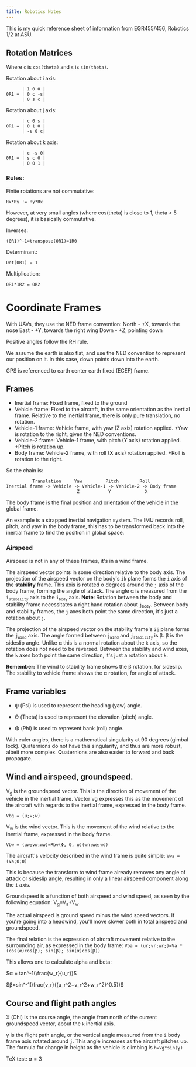 ```yaml
---
title: Robotics Notes
---
```

<script type="text/x-mathjax-config">
  MathJax.Hub.Config({tex2jax: {inlineMath: [['$','$'], ['\\(','\\)']]}});
</script>
<script type="text/javascript"
  src="https://cdnjs.cloudflare.com/ajax/libs/mathjax/2.7.1/MathJax.js?config=TeX-AMS-MML_HTMLorMML">
</script>
This is my quick reference sheet of information from EGR455/456, Robotics 1/2
 at ASU.



## Rotation Matrices
Where `c` is `cos(theta)` and `s` is `sin(theta)`.

Rotation about i axis:
```
      | 1 0 0 |
0R1 = | 0 c -s|
      | 0 s c |
```

Rotation about j axis:
```
      | c 0 s |
0R1 = | 0 1 0 |
      | -s 0 c|
```

Rotation about k axis:
```
      | c -s 0|
0R1 = | s c 0 |
      | 0 0 1 |
```

### Rules:
Finite rotations are not commutative:
```
Rx*Ry != Ry*Rx
```
However, at very small angles (where cos(theta) is close to 1, theta < 5 degrees), it is basically commutative.

Inverses:
```
(0R1)^-1=transpose(0R1)=1R0
```
Determinant:
```
Det(0R1) = 1
```
Multiplication:
```
0R1*1R2 = 0R2
```

# Coordinate Frames
With UAVs, they use the NED frame convention:
North - +X, towards the nose
East - +Y, towards the right wing
Down - +Z, pointing down

Positive angles follow the RH rule.

We assume the earth is also flat, and use the NED convention to represent our position on it. In this case, down points down into the earth.

GPS is referenced to earth center earth fixed (ECEF) frame.

## Frames
* Inertial frame: Fixed frame, fixed to the ground
* Vehicle frame: Fixed to the aircraft, in the same orientation as the inertial frame. Relative to the inertial frame, there is only pure translation, no rotation.
* Vehicle-1 frame: Vehicle frame, with yaw (Z axis) rotation applied. +Yaw is rotation to the right, given the NED conventions.
* Vehicle-2 frame: Vehicle-1 frame, with pitch (Y axis) rotation applied. +Pitch is rotation up.
* Body frame: Vehicle-2 frame, with roll (X axis) rotation applied. +Roll is rotation to the right.

So the chain is:
```
          Translation     Yaw         Pitch        Roll
Inertial frame -> Vehicle -> Vehicle-1 -> Vehicle-2 -> Body frame
                           Z           Y             X
```

The body frame is the final position and orientation of the vehicle in the global frame.

An example is a strapped inertial navigation system. The IMU records roll,
pitch, and yaw in the body frame, this has to be transformed back into the
inertial frame to find the position in global space.

### Airspeed
Airspeed is not in any of these frames, it's in a wind frame.

The airspeed vector points in some direction relative to the body axis. The
projection of the airspeed vector on the body's `ik` plane forms the `i`
axis of the **stability** frame. This axis is rotated &alpha; degrees around the `j` axis of the body frame, forming the angle of attack. The angle &alpha; is measured from the `i`<sub>`stability`</sub> axis to the `i`<sub>`body`</sub> axis. **Note**: Rotation between the body and stability frame necessitates a right hand rotation about `j`<sub>`body`</sub>. Between body and stability frames, the `j` axes both point the same direction, it's just a rotation about `j`.

The projection of the airspeed vector on the stability frame's `ij` plane forms the `j`<sub>`wind`</sub> axis. The angle formed between `j`<sub>`wind`</sub> and `j`<sub>`stability`</sub> is &beta;. &beta; is the sideslip angle. Unlike &alpha; this is a normal rotation about the `k` axis, so the rotation does not need to be reversed. Between the stability and wind axes, the `k` axes both point the same direction, it's just a rotation about `k`.

**Remember:** The wind to stability frame shows the &beta; rotation, for sideslip. The stability to vehicle frame shows the &alpha; rotation, for angle of attack.


## Frame variables
* &psi; (Psi) is used to represent the heading (yaw) angle.
* &Theta; (Theta) is used to represent the elevation (pitch) angle.

* &Phi; (Phi) is used to represent bank (roll) angle.

With euler angles, there is a mathematical singularity at 90 degrees (gimbal
 lock).
Quaternions do not have this singularity, and thus are more robust, albeit more
complex. Quaternions are also easier to forward and back propagate.


## Wind and airspeed, groundspeed.

V<sub>g</sub> is the groundspeed vector. This is the direction of movement of the vehicle in the inertial frame. Vector vg expresses this as the movement of the aircraft with regards to the inertial frame, expressed in the body frame.

`Vbg = (u;v;w)`

V<sub>w</sub> is the wind vector. This is the movement of the wind relative to the inertial frame, expressed in the body frame.

`Vbw = (uw;vw;ww)=Rbv(Φ, Θ, ψ)(wn;we;wd)`

The aircraft's velocity described in the wind frame is quite simple:
`Vwa = (Va;0;0)`

This is because the transform to wind frame already removes any angle of attack or sideslip angle, resulting in only a linear airspeed component along the `i` axis.

Groundspeed is a function of both airspeed and wind speed, as seen by the following equation:
V<sub>g</sub>=V<sub>a</sub>+V<sub>w</sub>

The actual airspeed is ground speed minus the wind speed vectors. If you're going into a headwind, you'll move slower both in total airspeed and groundspeed.

The final relation is the expression of aircraft movement relative to the surrounding air, as expressed in the body frame:
`Vba = (ur;vr;wr;)=Va * (cos(α)cos(β); sin(β); sin(α)cos(β))`

This allows one to calculate alpha and beta:

$α = tan^-1(\frac{w_r}{u_r})$

$β=sin^-1(\frac{v_r}{(u_r^2+v_r^2+w_r^2)^0.5})$

## Course and flight path angles
&Chi; (Chi) is the course angle, the angle from north of the current groundspeed vector, about the `k` inertial axis.

&gamma; is the flight path angle, or the vertical angle measured from the `i` body frame axis rotated around `j`. This angle increases as the aircraft pitches up. The formula for change in height as the vehicle is climbing is `h=Vg*sin(γ)`

TeX test:
$a=3$
